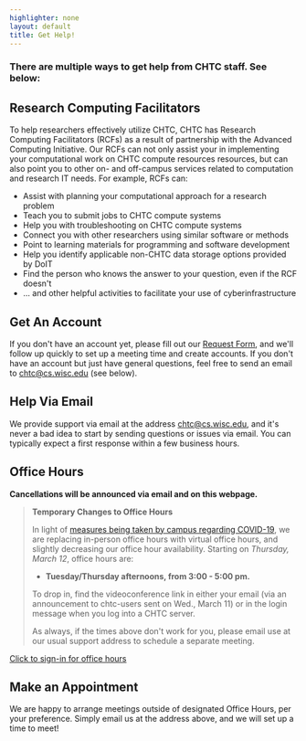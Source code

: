 ```yaml
---
highlighter: none
layout: default
title: Get Help!
---
```


### There are multiple ways to get help from CHTC staff. See below:

## Research Computing Facilitators

To help researchers effectively utilize CHTC, CHTC has Research
Computing Facilitators (RCFs) as a result of partnership with the
Advanced Computing Initiative. Our RCFs can not only assist your in
implementing your computational work on CHTC compute resources
resources, but can also point you to other on- and off-campus services
related to computation and research IT needs. For example, RCFs can: 

* Assist with planning your computational approach for a research
problem 
* Teach you to submit jobs to CHTC compute systems 
* Help you with troubleshooting on CHTC compute systems 
* Connect you with other researchers using similar software or methods 
* Point to learning materials for programming and software development 
* Help you identify applicable non-CHTC data storage options provided by DoIT 
* Find the person who knows the answer to your question, even if the RCF doesn't 
* ... and other helpful activities to facilitate your use of cyberinfrastructure

## Get An Account

If you don't have an account yet, please fill out our [Request
Form](/form.shtml), and we'll follow up quickly to set up a meeting time
and create accounts. If you don't have an account but just have general
questions, feel free to send an email to chtc@cs.wisc.edu (see below).

## Help Via Email

We provide support via email at the address
[chtc@cs.wisc.edu](Mailto:chtc@cs.wisc.edu), and it's never a bad idea
to start by sending questions or issues via email. You can typically
expect a first response within a few business hours.

## Office Hours

**Cancellations will be announced via email and on this webpage.**

> **Temporary Changes to Office Hours**
>
> In light of [measures being taken by campus regarding COVID-19](https://covid19.wisc.edu/), 
> we are replacing in-person office
> hours with virtual office hours, and slightly decreasing our office 
> hour availability. Starting on _Thursday, March 12_, office hours are: 
> 
> -   **Tuesday/Thursday afternoons, from 3:00 - 5:00 pm.** 
> 
> To drop in, find the videoconference link in either your email (via 
> an announcement to chtc-users sent on Wed., March 11) or in the login message
> when you log into a CHTC server. 
> 
> As always, if the times above don't work for you, please email use 
> at our usual support address to schedule a separate meeting. 


[Click to sign-in for office hours](http://chtc.cs.wisc.edu/sign-in.shtml)


<!-- For users who already have accounts, we have drop-in office hours on:

-   **Tuesday/Thursday afternoons, from 3:00 - 4:30 pm.**
-   **Wednesday morning from 9:30 - 11:30 am**

Office Hours are located in the [Discovery
Building](http://map.wisc.edu/s/919bjy8v) at the second-floor round
table, just off of the main staircase.\
 **For researchers without access to the upper floors of the Discovery
Building, check in at the front desk and ask them to "call CHTC."**\
 We will confirm that you are here for office hours and you will be let
upstairs. (Note: If you ask the desk to call for a facilitator, by name,
no one will answer as facilitators will not be in their *own* offices
during Office Hours.) --> 

## Make an Appointment

We are happy to arrange meetings outside of designated Office Hours, per
your preference. Simply email us at the address above, and we will set
up a time to meet!

